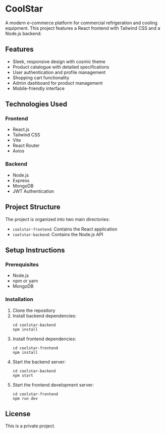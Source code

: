 # CoolStar

A modern e-commerce platform for commercial refrigeration and cooling equipment. This project features a React frontend with Tailwind CSS and a Node.js backend.

## Features

- Sleek, responsive design with cosmic theme
- Product catalogue with detailed specifications
- User authentication and profile management
- Shopping cart functionality
- Admin dashboard for product management
- Mobile-friendly interface

## Technologies Used

### Frontend
- React.js
- Tailwind CSS
- Vite
- React Router
- Axios

### Backend
- Node.js
- Express
- MongoDB
- JWT Authentication

## Project Structure

The project is organized into two main directories:
- `coolstar-frontend`: Contains the React application
- `coolstar-backend`: Contains the Node.js API

## Setup Instructions

### Prerequisites
- Node.js
- npm or yarn
- MongoDB

### Installation

1. Clone the repository
2. Install backend dependencies:
   ```
   cd coolstar-backend
   npm install
   ```
3. Install frontend dependencies:
   ```
   cd coolstar-frontend
   npm install
   ```
4. Start the backend server:
   ```
   cd coolstar-backend
   npm start
   ```
5. Start the frontend development server:
   ```
   cd coolstar-frontend
   npm run dev
   ```

## License

This is a private project. 